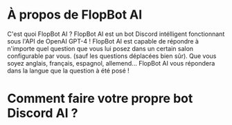 # À propos de FlopBot AI

C'est quoi FlopBot AI ? FlopBot AI est un bot Discord intélligent fonctionnant sous l'API de OpenAI GPT-4 ! FlopBot AI est capable de répondre à n'importe quel question que vous lui posez dans un certain salon configurable par vous. (sauf les questions déplacées bien sûr).
Que vous soyez anglais, français, espagnol, allemend... FlopBot AI vous répondera dans la langue que la question à été posé !
# Comment faire votre propre bot Discord AI ? 
